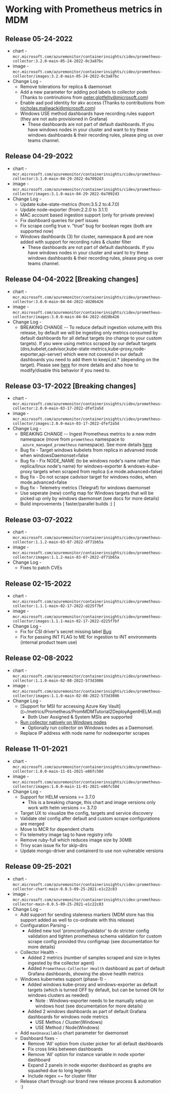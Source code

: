 # Working with Prometheus metrics in MDM

## Release 05-24-2022

* chart - `mcr.microsoft.com/azuremonitor/containerinsights/cidev/prometheus-collector:3.2.0-main-05-24-2022-0c3a87bc`
* image - `mcr.microsoft.com/azuremonitor/containerinsights/cidev/prometheus-collector/images:3.2.0-main-05-24-2022-0c3a87bc`
* Change Log -
  * Remove tolerations for replica & daemonset
  * Add a new parameter for adding pod labels to collector pods (Thanks to contrinutions from peter.glotfelty@microsoft.com)
  * Enable aad pod identity for akv access (Thanks to contributions from nicholas.maliwacki@microsoft.com)
  * Windows USE method dashboards have recording rules support (they are not auto provisioned in Grafana)
    * These dashboards are not part of default dashboards. If you have windows nodes in your cluster and want to try these windows dashboards & their recording rules, please ping us over teams channel.

## Release 04-29-2022

* chart - `mcr.microsoft.com/azuremonitor/containerinsights/cidev/prometheus-collector:3.1.0-main-04-29-2022-0a7092d3`
* image - `mcr.microsoft.com/azuremonitor/containerinsights/cidev/prometheus-collector/images:3.1.0-main-04-29-2022-0a7092d3`
* Change Log -
  * Update kube-state-metrics (from:3.5.2 to:4.7.0)
  * Update node-exporter (from:2.2.0 to 3.1.1)
  * MAC account based ingestion support (only for private preview)
  * Fix dashboard queries for perf issues
  * Fix scrape config true v. "true" bug for boolean regex (both are supported now)
  * Windows dashboards (3) for cluster, namespace & pod are now added with support for recording rules & cluster filter
    * These dashboards are not part of default dashboards. If you have windows nodes in your cluster and want to try these windows dashboards & their recording rules, please ping us over teams channel.

## Release 04-04-2022 [Breaking changes]

* chart - `mcr.microsoft.com/azuremonitor/containerinsights/cidev/prometheus-collector:3.0.0-main-04-04-2022-dd20b426`
* image - `mcr.microsoft.com/azuremonitor/containerinsights/cidev/prometheus-collector/images:3.0.0-main-04-04-2022-dd20b426`
* Change Log -
  * BREAKING CHANGE -- To reduce default ingestion volume,with this release, by default we will be ingesting only metrics consumed by default dashboards for all defaut targets (no change to your custom targets). If you were using metrics scraped by our default targets (dns,kubelet,cadvisor,kube-state-metrics,kube-proxy,node-exporter,api-server) which were not covered in our default dashboards you need to add them to keepList.* (depending on the target). Please see [here](./PromIngestionVolume.md) for more details and also how to modify/disable this behavior if you need to.

## Release 03-17-2022 [Breaking changes]

* chart - `mcr.microsoft.com/azuremonitor/containerinsights/cidev/prometheus-collector:2.0.0-main-03-17-2022-dfef2a5d`
* image - `mcr.microsoft.com/azuremonitor/containerinsights/cidev/prometheus-collector/images:2.0.0-main-03-17-2022-dfef2a5d`
* Change Log -
  * BREAKING CHANGE -- Ingest Prometheus metrics to a new mdm namespace (move from `prometheus` namespace to `_azure_managed_prometheus` namespace). See more details [here](./PrometheusNamespace.md)
  * Bug fix - Target windows kubelets from replica in advanved mode when windowsDaemonset=false
  * Bug fix - Fix NODE_NAME (to be windows node's name rather than replica/linux node's name) for windows-exporter & wndows-kube-proxy targets when scraped from replica (i.e mode.advanced=false)
  * Bug fix - Do not scrape cadvisor target for windows nodes, when mode.advanced=false
  * Bug fix - Telemetry metrics (Telegraf) for windows daemonset
  * Use seperate (new) config map for Windows targets that will be picked up only by windows daemonset (see docs for more details)
  * Build improvements [ faster/parallel builds :) ]
  

## Release 03-07-2022

* chart - `mcr.microsoft.com/azuremonitor/containerinsights/cidev/prometheus-collector:1.1.2-main-03-07-2022-df71b65a`
* image - `mcr.microsoft.com/azuremonitor/containerinsights/cidev/prometheus-collector/images:1.1.2-main-03-07-2022-df71b65a`
* Change Log -
  * Fixes to patch CVEs


## Release 02-15-2022

* chart - `mcr.microsoft.com/azuremonitor/containerinsights/cidev/prometheus-collector:1.1.1-main-02-17-2022-d225f7bf`
* image - `mcr.microsoft.com/azuremonitor/containerinsights/cidev/prometheus-collector/images:1.1.1-main-02-17-2022-d225f7bf`
* Change Log -
  * Fix for CSI driver's secret missing label [Bug](https://msazure.visualstudio.com/InfrastructureInsights/_workitems/edit/13386952)
  * Fix for passing INT FLAG to ME for ingestion to INT environments (internal product team use)

## Release 02-08-2022

* chart - `mcr.microsoft.com/azuremonitor/containerinsights/cidev/prometheus-collector:1.1.0-main-02-08-2022-573d3086`
* image - `mcr.microsoft.com/azuremonitor/containerinsights/cidev/prometheus-collector/images:1.1.0-main-02-08-2022-573d3086`
* Change Log -
  * [Support for MSI for accessing Azure Key Vault]((~/metrics/Prometheus/PromMDMTutorial2DeployAgentHELM.md)
    * Both User Assigned & System MSIs are supported
  * [Run collector natively on Windows nodes](~/metrics/Prometheus/windows.md)
    * Optionally run collector on Windows nodes as a Daemonset.
  * Replace IP address with node name for nodeexporter scrapes
  

## Release 11-01-2021 

* chart - `mcr.microsoft.com/azuremonitor/containerinsights/cidev/prometheus-collector:1.0.0-main-11-01-2021-e86fc50d`
* image - `mcr.microsoft.com/azuremonitor/containerinsights/cidev/prometheus-collector/images:1.0.0-main-11-01-2021-e86fc50d`
* Change Log -
  * Support for HELM versions >= 3.7.0 
    * This is a breaking change, this chart and image versions only work with helm versions >= 3.7.0
  * Target UX to visualize the config, targets and service discovery  
  * Validate otel config after default and custom scrape configurations are merged
  * Move to MCR for dependent charts
  * Fix telemetry image tag to have registry info
  * Remove ruby-full which reduces image size by 30MB
  * Trivy scan issue fix for skip-dirs
  * Update mongo-driver and containerd to use non vulnerable versions

## Release 09-25-2021 

* chart - `mcr.microsoft.com/azuremonitor/containerinsights/cidev:prometheus-collector-chart-main-0.0.5-09-25-2021-e1c22c83`
* image - `mcr.microsoft.com/azuremonitor/containerinsights/cidev:prometheus-collector-main-0.0.5-09-25-2021-e1c22c83`
* Change Log -
  * Add support for sending staleness markers (MDM store has this support added as well to co-ordinate with this release)
  * Configuration Parsing -
    * Added new tool 'promconfigvalidator' to do stricter config validation and tighten prometheus schema validation for custom scrape config provided thru configmap (see documentation for more details)
  * Collector Health -
    * Added 2 metrics (number of samples scraped and size in bytes ingested by the collector agent)
    * Added `Prometheus-Collector Health` dashboard as part of default Grafana dashboards, showing the above health metrics
  * Windows kubernetes support (phase-1) -
    * Added windows kube-proxy and windows-exporter as default targets (which is turned OFF by default, but can be turned ON  for windows clusters as needed)
      * Note : Windows-exporter needs to be manually setup on windows host (see documentation for more details)
    * Added 2 windows dashboards as part of default Grafana dashboards for windows node metrics
      * USE Methos / Cluster(Windows)
      * USE Method / Node(Windows)
  * Add `maxUnavailable` chart parameter for daemonset
  * Dashboard fixes -
    * Remove 'All' option from cluster picker for all default dashboards
    * Fix cross links between dashboards
    * Remove 'All' option for instance variable in node xporter dashboard
    * Expand 2 panels in node exporter dashboard as graphs are squashed due to long legends
    * Include regex =~ for cluster filter
  * Release chart through our brand new release process & automation :)